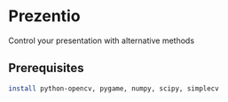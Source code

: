 # Prezentio
Control your presentation with alternative methods

## Prerequisites
```bash
install python-opencv, pygame, numpy, scipy, simplecv
```
